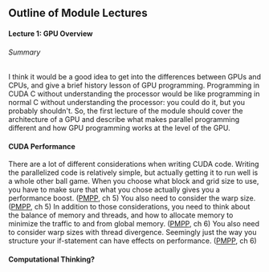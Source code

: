 ## Outline of Module Lectures

#### Lecture 1: GPU Overview

###### Summary

I think it would be a good idea to get into the differences between 
GPUs and CPUs, and give a brief history lesson of GPU programming.
Programming in CUDA C without understanding the processor would be like
programming in normal C without understanding the processor: you could
do it, but you probably shouldn't. So, the first lecture of the module
should cover the architecture of a GPU and describe what makes 
parallel programming different and how GPU programming works at the level
of the GPU.

#### CUDA Performance

There are a lot of different considerations when writing CUDA code. Writing the
parallelized code is relatively simple, but actually getting it to run well
is a whole other ball game. When you choose what block and grid size to use, 
you have to make sure that what you chose actually gives you a performance 
boost. ([PMPP](https://bit.ly/2PXocnt), ch 5) You also need to consider the 
warp size. ([PMPP](https://bit.ly/2PXocnt), ch 5) In addition to those 
considerations, you need to think about the balance of memory and threads, and
how to allocate memory to minimize the traffic to and from global memory.
([PMPP](https://bit.ly/2PXocnt), ch 6) You also need to consider warp sizes
with thread divergence. Seemingly just the way you structure your if-statement
can have effects on performance. ([PMPP](https://bit.ly/2PXocnt), ch 6)

#### Computational Thinking?
